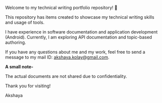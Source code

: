 Welcome to my technical writing portfolio repository!  :wave:

This repository has items created to showcase my technical writing skills and usage of tools.

I have experience in software documentation and application development (Android). Currently, I am exploring API documentation and topic-based authoring.

If you have any questions about me and my work, feel free to send a message to my mail ID: akshaya.kolay@gmail.com.

**A small note-**

The actual documents are not shared due to confidentiality.


Thank you for visiting!

Akshaya
